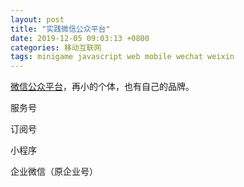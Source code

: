 ```yaml
---
layout: post
title: "实践微信公众平台"
date: 2019-12-05 09:03:13 +0800
categories: 移动互联网
tags: minigame javascript web mobile wechat weixin
---
```


[微信公众平台](https://mp.weixin.qq.com/)，再小的个体，也有自己的品牌。

服务号

订阅号

小程序

企业微信（原企业号）